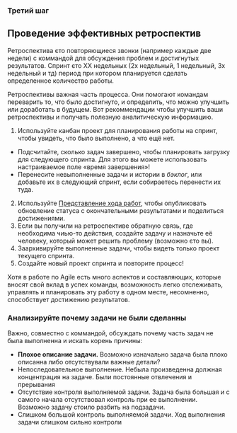 
### Третий шаг

## Проведение эффективных ретроспектив

Ретроспектива єто повторяющиеся звонки (например каждые две недели) с коммандой для обсуждения проблем и достигнутых результатов.
Спринт єто ХХ недельных (2х недельный, 1 недельный, 3х недельный и тд) период при котором планируется сделать определенное количество работы.

Ретроспективы важная часть процесса. Они помогают командам переварить то, что было достигнуто, и определить, что можно улучшить или доработать в будущем. Вот рекоммендации чтобы улучшить ваши ретроспективы и получать полезную аналитическую информацию.

1. Используйте канбан проект для планирования работы на  спринт, чтобы увидеть, что было выполнено, а что ещё нет.

- Подсчитайте, сколько задач завершено, чтобы планировать загрузку для следующего спринта. Для этого вы можете использовать настраиваемое поле «время завершения»!
- Перенесите невыполненные задачи и истории в _бэклог_, или добавьте их в следующий спринт, если собираетесь перенести их туда.

2. Используйте [Представление хода работ](https://asana.com/ru/guide/team/advanced/status-updates-progress "Представление хода работ"), чтобы опубликовать обновление статуса с окончательными результатами и поделиться достижениями.
3. Если вы получили на ретроспективе обратную связь, где необходима чиью-то действия, создайте задачу и назначьте её человеку, который может решить проблему (возможно єто вы).
4. Заархивируйте выполненные задачи, чтобы видеть только проект текущего спринта. 
5. Создайте новый проект спринта и повторите процесс!

Хотя в работе по Agile есть много аспектов и составляющих, которые вносят свой вклад в успех команды, возможность легко отслеживать, управлять и планировать эту работу в одном месте, несомненно, способствует достижению результатов.


### Анализируйте почему задачи не были сделанны

Важно, совместно с коммандой, обсуждать почему часть задач не была выполненна и искать корень причины:

- **Плохое описание задачи.** Возможно изначально задача была плохо описанна либо отсутствували важные детали?
- Непоследовательное выполнение. Небыла произведенна должная концентрация на задаче. Были постоянные отвлечения и прерывания
- Отсутствие контроля выполняемой задачи. Задача была большая и с самого начала отсутствовал контроль при ее выполнении. Возможно задачу стоило разбить на подзадачи.
- Слишком большой контроль выполняемой задачи. Ход выполнения задачи слишком сильно контроли
